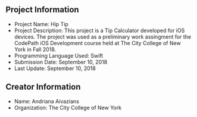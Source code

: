 ## Project Information ##
* Project Name: Hip Tip
* Project Description: This project is a Tip Calculator developed for iOS devices. The project was used as a preliminary work assingment for the CodePath iOS Development course held at The City College of New York in Fall 2018.
* Programming Language Used: Swift
* Submission Date: September 10, 2018
* Last Update: September 10, 2018

## Creator Information ##
* Name: Andriana Aivazians
* Organization: The City College of New York

